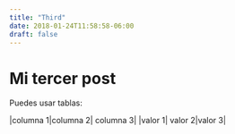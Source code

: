 ```yaml
---
title: "Third"
date: 2018-01-24T11:58:58-06:00
draft: false
---
```


# Mi tercer post

Puedes usar tablas:

|columna 1|columna 2| columna 3|
|valor 1| valor 2|valor 3|
